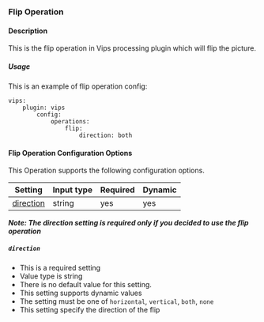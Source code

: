 ### Flip Operation

#### Description

This is the flip operation in Vips processing plugin which will flip the picture.

##### Usage
This is an example of flip operation config:

    vips:
        plugin: vips
            config:
                operations:                     
                    flip:
                        direction: both
    
#### Flip Operation Configuration Options

This Operation supports the following configuration options.

|Setting   |Input type      |  Required |  Dynamic |
|-----------|----------------------|-----------|-----------|
| [direction](#direction)  |  string        | yes     | yes     |

***Note: The direction setting is required only if you decided to use the flip operation***


##### `direction`
 * This is a required setting
 * Value type is string
 * There is no default value for this setting.
 * This setting supports dynamic values
 * The setting must be one of `horizontal`, `vertical`, `both`, `none`
 * This setting specify the direction of the flip

